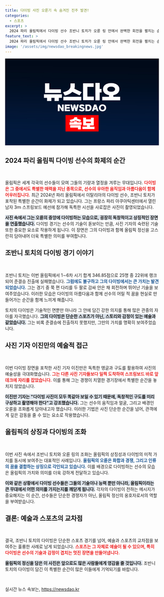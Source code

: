 ```yaml
---
title: 다이빙 사진 오륜기 속 숨겨진 진주 발견!
categories:
  - 스포츠
excerpt: >
  2024 파리 올림픽에서 다이빙 선수 조반니 토치가 오륜 링 안에서 완벽한 회전을 펼치는 순간이 포착된 사진이 화제를 모으고 있다. 이진만 기자의 독창적인 앵글이 빛난, 특별한 순간을 놓치지 마세요!
feature_text: >
  2024 파리 올림픽에서 다이빙 선수 조반니 토치가 오륜 링 안에서 완벽한 회전을 펼치는 순간이 포착된 사진이 화제를 모으고 있다. 이진만 기자의 독창적인 앵글이 빛난, 특별한 순간을 놓치지 마세요!
image: '/assets/img/newsdao_breakingnews.jpg'
---
```


<p><img src="/assets/img/newsdao_breakingnews.jpg" alt="firstkoreanews 속보" /></p>

<h2 data-ke-size="size26">2024 파리 올림픽 다이빙 선수의 화제의 순간</h2>

<p data-ke-size="size16">&nbsp;</p>

<p>올림픽은 세계 각국의 선수들이 모여 그들의 기량과 열정을 겨루는 무대입니다. <b><span style="color: #ee2323;">다이빙은 그 중에서도 특별한 매력을 지닌 종목으로, 선수의 우아한 움직임과 아름다움이 함께 어우러집니다.</span></b> 최근 2024년 파리 올림픽에서 이탈리아의 다이빙 선수, 조반니 토치가 포착된 특별한 순간이 화제가 되고 있습니다. 그는 프랑스 파리 아쿠아틱센터에서 열린 남자 3ｍ 스프링보드 예선에 참가해 독특한 시선을 사로잡은 사진이 촬영되었습니다.</p>

<p><b><span style="background-color: #21538527;">사진 속에서 그는 오륜의 중앙에 다이빙하는 모습으로, 굉장히 독창적이고 상징적인 장면을 연출했습니다.</span></b> 다이빙 경기는 선수의 기술이 돋보이는 만큼, 사진 기자의 숙련된 기술 또한 중요한 요소로 작용하게 됩니다. 이 장면은 그의 다이빙과 함께 올림픽 정신을 고스란히 담아내어 더욱 특별한 의미를 부여합니다.</p>

<h2 data-ke-size="size26">조반니 토치의 다이빙 경기 이야기</h2>

<p data-ke-size="size16">&nbsp;</p>

<p>조반니 토치는 이번 올림픽에서 1∼6차 시기 합계 346.85점으로 25명 중 22위에 랭크되어 준결승 진출에 실패했습니다. <b><span style="color: #1a5490;">그럼에도 불구하고 그의 다이빙에서는 큰 가치는 발견되었습니다.</span></b> 그는 경기 중 쭉 편 다리를 두 팔로 감싸 안은 채 회전하며 뛰어난 기술을 보여주었습니다. 이러한 모습은 다이빙의 아름다움과 함께 선수의 어릴 적 꿈을 현실로 만들어가는 순간을 함께 느끼게 해줍니다.</p>

<p>토치의 다이빙은 기술적인 면뿐만 아니라 그 안에 담긴 강한 의지를 통해 많은 관중의 자아를 자극했습니다. <b><span style="background-color: #21538527;">그의 다이빙은 단순한 스포츠가 아닌, 스토리와 감정이 있는 예술과 같았습니다.</span></b> 그는 비록 준결승에 진출하지 못했지만, 그만의 가치를 명확히 보여주었습니다. </p>

<h2 data-ke-size="size26">사진 기자 이진만의 예술적 접근</h2>

<p data-ke-size="size16">&nbsp;</p>

<p>이번 다이빙 장면을 포착한 사진 기자 이진만은 독특한 앵글과 구도를 활용하여 사진의 예술성을 극대화했습니다. <b><span style="color: #ee2323;">그는 다른 사진 기자들보다 일찍 도착하여 스프링보드 바로 앞 데크에 자리를 잡았습니다.</span></b> 이를 통해 그는 경쟁이 치열한 경기장에서 특별한 순간을 놓치지 않았습니다.</p>

<p><b><span style="background-color: #21538527;">이진만 기자는 "다이빙 사진이 모두 똑같아 보일 수 있기 때문에, 독창적인 구도를 미리 구상하고 촬영해야 한다"고 강조했습니다.</span></b> 그는 선수의 움직임과 얼굴, 그리고 배경인 오륜을 조화롭게 담아내고자 했습니다. 이러한 기법은 사진 단순한 순간을 넘어, 관객에게 깊은 감동을 줄 수 있는 요소로 작용했습니다.</p>

<h2 data-ke-size="size26">올림픽의 상징과 다이빙의 조화</h2>

<p data-ke-size="size16">&nbsp;</p>

<p>이번 사진 속에서 조반니 토치와 오륜 링의 조화는 올림픽의 상징성과 다이빙의 미적 가치를 동시에 보여주는 대표적인 사례입니다. <b><span style="color: #1a5490;">올림픽의 오륜은 화합과 경쟁, 그리고 인류의 꿈을 결합하는 상징으로 각인되고 있습니다.</span></b> 이를 배경으로 다이빙하는 선수의 모습은 올림픽의 가치와 의미를 더욱 강하게 전달하고 있습니다.</p>

<p><b><span style="background-color: #21538527;">이와 같은 상황에서 다이빙 선수들은 그들의 기술이나 능력 뿐만 아니라, 올림픽이라는 큰 무대에서 어떤 의미를 가지는지를 깨닫게 됩니다.</span></b> 각자의 다이빙이 전하는 메시지가 중요해지는 이 순간, 선수들은 단순한 경쟁자가 아닌, 올림픽 정신의 옹호자로서의 역할을 부여받습니다.</p>

<h2 data-ke-size="size26">결론: 예술과 스포츠의 교차점</h2>

<p data-ke-size="size16">&nbsp;</p>

<p>결국, 조반니 토치의 다이빙은 단순한 스포츠 경기를 넘어, 예술과 스포츠의 교차점을 보여주는 훌륭한 사례로 남게 되었습니다. <b><span style="color: #ee2323;">스포츠는 그 자체로 예술이 될 수 있으며, 특히 다이빙은 선수의 기술과 감정이 겹치는 멋진 장면을 만들어냅니다.</span></b> </p>

<p><b><span style="background-color: #21538527;">올림픽의 정신을 담은 이 사진은 앞으로도 많은 사람들에게 영감을 줄 것입니다.</span></b> 조반니 토치의 다이빙이 담긴 이 특별한 순간이 많은 이들에게 기억되기를 바랍니다. </p>

<p data-ke-size="size16">&nbsp;</p>
실시간 뉴스 속보는, <a href="https://newsdao.kr" rel="dofollow">https://newsdao.kr</a>


